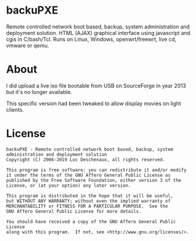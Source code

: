 # backuPXE
Remote controlled network boot based, backup, system administration and deployment solution. HTML (AJAX) graphical interface using javascript and cgis in C/bash/Tcl. Runs on Linux, Windows, openwrt/freewrt, live cd, vmware or qemu.
# About
I did upload a live iso file bootable from USB on SourceForge in year 2013 but it's no longer available.

This specific version had been tweaked to allow display movies on light clients.

# License
   
    backuPXE - Remote controlled network boot based, backup, system administration and deployment solution
    Copyright (C) 2006-2019 Luc Deschenaux, all rights reserved.

    This program is free software: you can redistribute it and/or modify
    it under the terms of the GNU Affero General Public License as
    published by the Free Software Foundation, either version 3 of the
    License, or (at your option) any later version.

    This program is distributed in the hope that it will be useful,
    but WITHOUT ANY WARRANTY; without even the implied warranty of
    MERCHANTABILITY or FITNESS FOR A PARTICULAR PURPOSE.  See the
    GNU Affero General Public License for more details.

    You should have received a copy of the GNU Affero General Public License
    along with this program.  If not, see <http://www.gnu.org/licenses/>.


